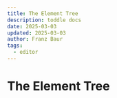 ```yaml
---
title: The Element Tree
description: toddle docs
date: 2025-03-03
updated: 2025-03-03
author: Franz Baur
tags: 
  - editor
---
```


# The Element Tree